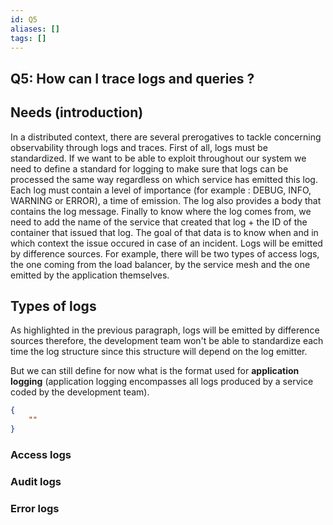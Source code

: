 ```yaml
---
id: Q5
aliases: []
tags: []
---
```


## Q5: How can I trace logs and queries ?
## Needs (introduction)
In a distributed context, there are several prerogatives to tackle concerning observability through logs and traces.
First of all, logs must be standardized. If we want to be able to exploit throughout our system we need to define a standard for logging to make sure that logs can be processed the same way regardless on which service has emitted this log. Each log must contain a level of importance (for example : DEBUG, INFO, WARNING or ERROR), a time of emission. The log also provides a body that contains the log message. Finally to know where the log comes from, we need to add the name of the service that created that log + the ID of the container that issued that log. 
The goal of that data is to know when and in which context the issue occured in case of an incident.
Logs will be emitted by difference sources. For example, there will be two types of access logs, the one coming from the load balancer, by the service mesh and the one emitted by the application themselves. 
## Types of logs

As highlighted in the previous paragraph, logs will be emitted by difference sources therefore, the development team won't be able to standardize each time the log structure since this structure will depend on the log emitter.

But we can still define for now what is the format used for **application logging** (application logging encompasses all logs produced by a service coded by the development team).

```json
{
	""
}
```
### Access logs
### Audit logs
### Error logs

